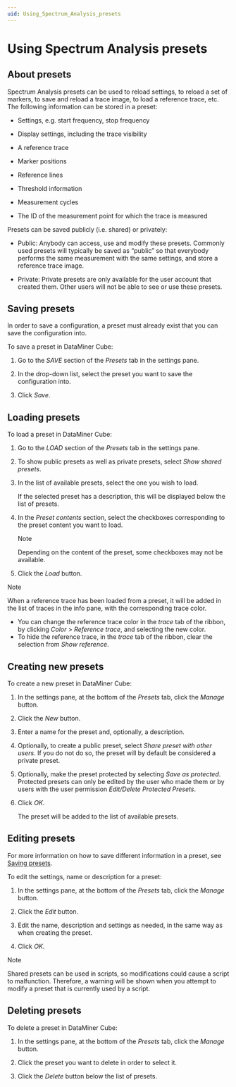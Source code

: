 ```yaml
---
uid: Using_Spectrum_Analysis_presets
---
```


# Using Spectrum Analysis presets

## About presets

Spectrum Analysis presets can be used to reload settings, to reload a set of markers, to save and reload a trace image, to load a reference trace, etc. The following information can be stored in a preset:

- Settings, e.g. start frequency, stop frequency

- Display settings, including the trace visibility

- A reference trace

- Marker positions

- Reference lines

- Threshold information

- Measurement cycles

- The ID of the measurement point for which the trace is measured

Presets can be saved publicly (i.e. shared) or privately:

- Public: Anybody can access, use and modify these presets. Commonly used presets will typically be saved as “public” so that everybody performs the same measurement with the same settings, and store a reference trace image.

- Private: Private presets are only available for the user account that created them. Other users will not be able to see or use these presets.

## Saving presets

In order to save a configuration, a preset must already exist that you can save the configuration into.

To save a preset in DataMiner Cube:

1. Go to the *SAVE* section of the *Presets* tab in the settings pane.

1. In the drop-down list, select the preset you want to save the configuration into.

1. Click *Save*.

## Loading presets

To load a preset in DataMiner Cube:

1. Go to the *LOAD* section of the *Presets* tab in the settings pane.

1. To show public presets as well as private presets, select *Show shared presets*.

1. In the list of available presets, select the one you wish to load.

   If the selected preset has a description, this will be displayed below the list of presets.

1. In the *Preset contents* section, select the checkboxes corresponding to the preset content you want to load.

   > [!NOTE]
   > Depending on the content of the preset, some checkboxes may not be available.

1. Click the *Load* button.

> [!NOTE]
> When a reference trace has been loaded from a preset, it will be added in the list of traces in the info pane, with the corresponding trace color.
>
> - You can change the reference trace color in the *trace* tab of the ribbon, by clicking *Color* > *Reference trace*, and selecting the new color.
> - To hide the reference trace, in the *trace* tab of the ribbon, clear the selection from *Show reference*.

## Creating new presets

To create a new preset in DataMiner Cube:

1. In the settings pane, at the bottom of the *Presets* tab, click the *Manage* button.

1. Click the *New* button.

1. Enter a name for the preset and, optionally, a description.

1. Optionally, to create a public preset, select *Share preset with other users*. If you do not do so, the preset will by default be considered a private preset.

1. Optionally, make the preset protected by selecting *Save as protected*. Protected presets can only be edited by the user who made them or by users with the user permission *Edit/Delete Protected Presets*.

1. Click *OK*.

   The preset will be added to the list of available presets.

## Editing presets

For more information on how to save different information in a preset, see [Saving presets](#saving-presets).

To edit the settings, name or description for a preset:

1. In the settings pane, at the bottom of the *Presets* tab, click the *Manage* button.

1. Click the *Edit* button.

1. Edit the name, description and settings as needed, in the same way as when creating the preset.

1. Click *OK*.

> [!NOTE]
> Shared presets can be used in scripts, so modifications could cause a script to malfunction. Therefore, a warning will be shown when you attempt to modify a preset that is currently used by a script.

## Deleting presets

To delete a preset in DataMiner Cube:

1. In the settings pane, at the bottom of the *Presets* tab, click the *Manage* button.

1. Click the preset you want to delete in order to select it.

1. Click the *Delete* button below the list of presets.
